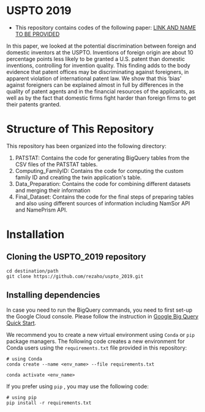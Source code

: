 # USPTO 2019

 - This repository contains codes of the following paper: [LINK AND NAME TO BE PROVIDED](https://)

In this paper, we looked at the potential discrimination between foreign and domestic inventors at the USPTO. Inventions of foreign origin are about 10 percentage points less likely to be granted a U.S. patent than domestic inventions, controlling for invention quality. This finding adds to the body evidence that patent offices may be discriminating against foreigners, in apparent violation of international patent law. We show that this ‘bias’ against foreigners can be explained almost in full by differences in the quality of patent agents and in the financial resources of the applicants, as well as by the fact that domestic firms fight harder than foreign firms to get their patents granted.

# Structure of This Repository
This repository has been organized into the following directory:
1. PATSTAT: Contains the code for generating BigQuery tables from the CSV files of the PATSTAT tables.
2. Computing_FamilyID: Contains the code for computing the custom family ID and creating the twin application's table.
3. Data_Preparation: Contains the code for combining different datasets and merging their information
4. Final_Dataset: Contains the code for the final steps of preparing tables and also using different sources of information including NamSor API and NamePrism API.


# Installation

## Cloning the USPTO_2019 repository
```
cd destination/path
git clone https://github.com/rezaho/uspto_2019.git
````

## Installing dependencies
In case you need to run the BigQuery commands, you need to first set-up the Google Cloud console. Please follow the instruction in [Google Big Query Quick Start](https://cloud.google.com/bigquery/docs/quickstarts/quickstart-client-libraries#client-libraries-install-python).

We recommend you to create a new virtual environment using `Conda` or `pip` package managers.
The following code creates a new environment for Conda users using the `requirements.txt` file provided in this repository:
```
# using Conda
conda create --name <env_name> --file requirements.txt

conda activate <env_name>
````
If you prefer using `pip` , you may use the following code:
```
# using pip
pip install -r requirements.txt

```
